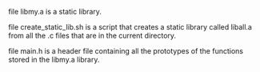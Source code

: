 file libmy.a is a static library.

file create_static_lib.sh is a script that creates a static library called liball.a from all the .c files that are in the current directory.

file main.h is a header file containing all the prototypes of the functions stored in the libmy.a library.

